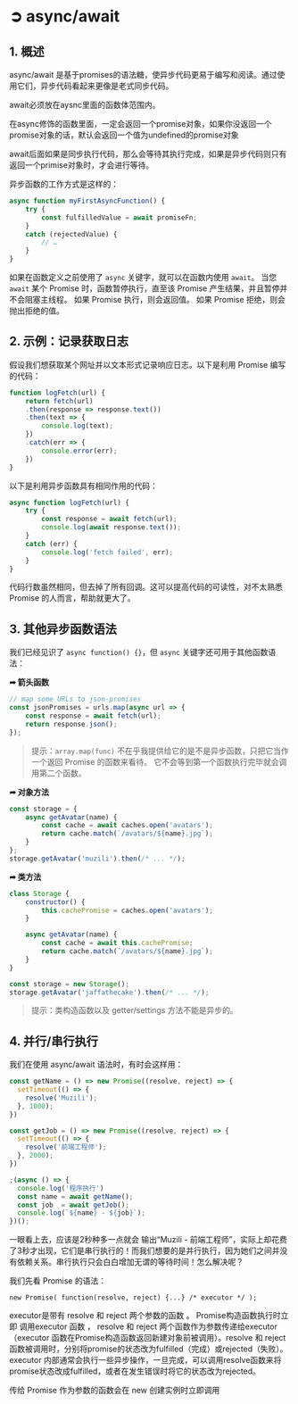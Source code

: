 # ➲ async/await

## 1. 概述

async/await 是基于promises的语法糖，使异步代码更易于编写和阅读。通过使用它们，异步代码看起来更像是老式同步代码。

await必须放在aysnc里面的函数体范围内。

在async修饰的函数里面，一定会返回一个promise对象，如果你没返回一个promise对象的话，默认会返回一个值为undefined的promise对象

await后面如果是同步执行代码，那么会等待其执行完成，如果是异步代码则只有返回一个primise对象时，才会进行等待。

异步函数的工作方式是这样的：

```js
async function myFirstAsyncFunction() {
    try {
        const fulfilledValue = await promiseFn;
    }
    catch (rejectedValue) {
        // …
    }
}
```

如果在函数定义之前使用了 `async` 关键字，就可以在函数内使用 `await`。 当您 `await` 某个 Promise 时，函数暂停执行，直至该 Promise 产生结果，并且暂停并不会阻塞主线程。 如果 Promise 执行，则会返回值。 如果 Promise 拒绝，则会抛出拒绝的值。

## 2. 示例：记录获取日志

假设我们想获取某个网址并以文本形式记录响应日志。以下是利用 Promise 编写的代码：

```js
function logFetch(url) {
    return fetch(url)
    .then(response => response.text())
    .then(text => {
        console.log(text);
    })
    .catch(err => {
        console.error(err);
    })
}
```

以下是利用异步函数具有相同作用的代码：

```js
async function logFetch(url) {
    try {
        const response = await fetch(url);
        console.log(await response.text());
    }
    catch (err) {
        console.log('fetch failed', err);
    }
}
```

代码行数虽然相同，但去掉了所有回调。这可以提高代码的可读性，对不太熟悉 Promise 的人而言，帮助就更大了。

## 3. 其他异步函数语法

我们已经见识了 `async function() {}`，但 `async` 关键字还可用于其他函数语法：

**➦  箭头函数**

```js
// map some URLs to json-promises
const jsonPromises = urls.map(async url => {
    const response = await fetch(url);
    return response.json();
});
```

> 提示：`array.map(func)` 不在乎我提供给它的是不是异步函数，只把它当作一个返回 Promise 的函数来看待。 它不会等到第一个函数执行完毕就会调用第二个函数。

**➦  对象方法**

```js
const storage = {
    async getAvatar(name) {
        const cache = await caches.open('avatars');
        return cache.match(`/avatars/${name}.jpg`);
    }
};
storage.getAvatar('muzili').then(/* ... */);
```

**➦  类方法**

```js
class Storage {
    constructor() {
        this.cachePromise = caches.open('avatars');
    }

    async getAvatar(name) {
        const cache = await this.cachePromise;
        return cache.match(`/avatars/${name}.jpg`);
    }
}

const storage = new Storage();
storage.getAvatar('jaffathecake').then(/* ... */);
```

> 提示：类构造函数以及 getter/settings 方法不能是异步的。

## 4. 并行/串行执行

我们在使用 async/await 语法时，有时会这样用：

```js
const getName = () => new Promise((resolve, reject) => {
  setTimeout(() => {
    resolve('Muzili');
  }, 1000);
})

const getJob = () => new Promise((resolve, reject) => {
  setTimeout(() => {
    resolve('前端工程师');
  }, 2000);
})

;(async () => {
  console.log('程序执行')
  const name = await getName();
  const job  = await getJob();
  console.log(`${name} - ${job}`);
})(); 
```

一眼看上去，应该是2秒种多一点就会 输出“Muzili - 前端工程师”，实际上却花费了3秒才出现，它们是串行执行的！而我们想要的是并行执行，因为她们之间并没有依赖关系。串行执行只会白白增加无谓的等待时间！怎么解决呢？

我们先看 Promise 的语法：

```
new Promise( function(resolve, reject) {...} /* executor */ );
```

executor是带有 resolve 和 reject 两个参数的函数 。 Promise构造函数执行时立即 调用executor 函数 ， resolve 和 reject 两个函数作为参数传递给executor（executor 函数在Promise构造函数返回新建对象前被调用）。resolve 和 reject 函数被调用时，分别将promise的状态改为fulfilled（完成）或rejected（失败）。executor 内部通常会执行一些异步操作，一旦完成，可以调用resolve函数来将promise状态改成fulfilled，或者在发生错误时将它的状态改为rejected。

传给 Promise 作为参数的函数会在 new 创建实例时立即调用
























